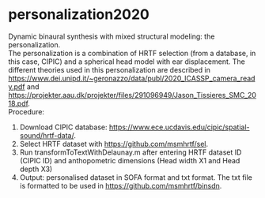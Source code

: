 # personalization2020
Dynamic binaural synthesis with mixed structural modeling: the personalization.  
The personalization is a combination of HRTF selection (from a database, in this case, CIPIC) and a spherical head model with ear displacement. The different theories used in this personalization are described in https://www.dei.unipd.it/~geronazzo/data/publ/2020_ICASSP_camera_ready.pdf and https://projekter.aau.dk/projekter/files/291096949/Jason_Tissieres_SMC_2018.pdf.  
Procedure:
1)	Download CIPIC database: https://www.ece.ucdavis.edu/cipic/spatial-sound/hrtf-data/.
2)	Select HRTF dataset with https://github.com/msmhrtf/sel.
3)	Run transformToTextWithDelaunay.m after entering HRTF dataset ID (CIPIC ID) and anthopometric dimensions (Head width X1 and Head depth X3)
4)	Output: personalised dataset in SOFA format and txt format. The txt file is formatted to be used in https://github.com/msmhrtf/binsdn.
